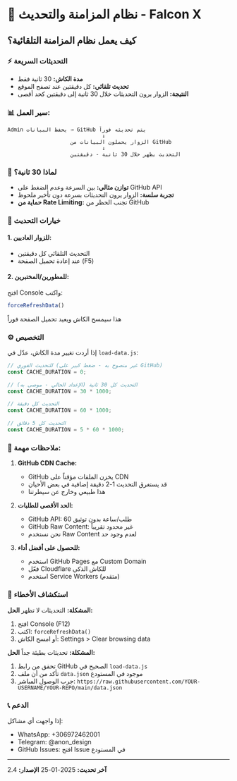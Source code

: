 # 🔄 نظام المزامنة والتحديث - Falcon X

## كيف يعمل نظام المزامنة التلقائية؟

### ⚡ التحديثات السريعة
- **مدة الكاش:** 30 ثانية فقط
- **تحديث تلقائي:** كل دقيقتين عند تصفح الموقع
- **النتيجة:** الزوار يرون التحديثات خلال 30 ثانية إلى دقيقتين كحد أقصى

### 📊 سير العمل:

```
Admin يحفظ البيانات → GitHub يتم تحديثه فوراً
                              ↓
                    الزوار يحملون البيانات من GitHub
                              ↓
                    التحديث يظهر خلال 30 ثانية - دقيقتين
```

### 🎯 لماذا 30 ثانية؟
- **توازن مثالي:** بين السرعة وعدم الضغط على GitHub API
- **تجربة سلسة:** الزوار يرون التحديثات بسرعة دون تأخير ملحوظ
- **حماية من Rate Limiting:** تجنب الحظر من GitHub

### 🚀 خيارات التحديث

#### 1. للزوار العاديين:
- التحديث التلقائي كل دقيقتين
- عند إعادة تحميل الصفحة (F5)

#### 2. للمطورين/المختبرين:
افتح Console واكتب:
```javascript
forceRefreshData()
```
هذا سيمسح الكاش ويعيد تحميل الصفحة فوراً

### ⚙️ التخصيص

إذا أردت تغيير مدة الكاش، عدّل في `load-data.js`:

```javascript
// للتحديث الفوري (غير منصوح به - ضغط كبير على GitHub)
const CACHE_DURATION = 0;

// التحديث كل 30 ثانية (الإعداد الحالي - موصى به)
const CACHE_DURATION = 30 * 1000;

// التحديث كل دقيقة
const CACHE_DURATION = 60 * 1000;

// التحديث كل 5 دقائق
const CACHE_DURATION = 5 * 60 * 1000;
```

### 📝 ملاحظات مهمة:

1. **GitHub CDN Cache:**
   - GitHub يخزن الملفات مؤقتاً على CDN
   - قد يستغرق التحديث 1-2 دقيقة إضافية في بعض الأحيان
   - هذا طبيعي وخارج عن سيطرتنا

2. **الحد الأقصى للطلبات:**
   - GitHub API: 60 طلب/ساعة بدون توثيق
   - GitHub Raw Content: غير محدود تقريباً
   - نحن نستخدم Raw Content لعدم وجود حد

3. **للحصول على أفضل أداء:**
   - استخدم GitHub Pages مع Custom Domain
   - فعّل Cloudflare للكاش الذكي
   - استخدم Service Workers (متقدم)

### 🔧 استكشاف الأخطاء

**المشكلة:** التحديثات لا تظهر
**الحل:**
1. افتح Console (F12)
2. اكتب: `forceRefreshData()`
3. أو امسح الكاش: Settings > Clear browsing data

**المشكلة:** تحديثات بطيئة جداً
**الحل:**
1. تحقق من رابط GitHub الصحيح في `load-data.js`
2. تأكد من أن ملف `data.json` موجود في المستودع
3. جرب الوصول المباشر: `https://raw.githubusercontent.com/YOUR-USERNAME/YOUR-REPO/main/data.json`

### 📞 الدعم

إذا واجهت أي مشاكل:
- WhatsApp: +306972462001
- Telegram: @anon_design
- GitHub Issues: افتح Issue في المستودع

---

**آخر تحديث:** 2025-01-25
**الإصدار:** 2.4
